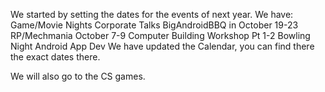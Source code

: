 We started by setting the dates for the events of next year. 
We have:
Game/Movie Nights
Corporate Talks 
BigAndroidBBQ in October 19-23
RP/Mechmania October 7-9
Computer Building Workshop Pt 1-2
Bowling Night
Android App Dev
We have updated the Calendar, you can find there the exact dates there.

We will also go to the CS games. 